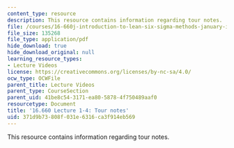 ```yaml
---
content_type: resource
description: This resource contains information regarding tour notes.
file: /courses/16-660j-introduction-to-lean-six-sigma-methods-january-iap-2012/371d9b73808f031e6316ca3f914eb569_MIT16_660JIAP12_1-4notes.pdf
file_size: 135268
file_type: application/pdf
hide_download: true
hide_download_original: null
learning_resource_types:
- Lecture Videos
license: https://creativecommons.org/licenses/by-nc-sa/4.0/
ocw_type: OCWFile
parent_title: Lecture Videos
parent_type: CourseSection
parent_uid: 41be8c54-3171-ea80-5878-4f750489aaf0
resourcetype: Document
title: '16.660 Lecture 1-4: Tour notes'
uid: 371d9b73-808f-031e-6316-ca3f914eb569
---
```

This resource contains information regarding tour notes.